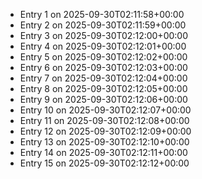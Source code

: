 - Entry 1 on 2025-09-30T02:11:58+00:00
- Entry 2 on 2025-09-30T02:11:59+00:00
- Entry 3 on 2025-09-30T02:12:00+00:00
- Entry 4 on 2025-09-30T02:12:01+00:00
- Entry 5 on 2025-09-30T02:12:02+00:00
- Entry 6 on 2025-09-30T02:12:03+00:00
- Entry 7 on 2025-09-30T02:12:04+00:00
- Entry 8 on 2025-09-30T02:12:05+00:00
- Entry 9 on 2025-09-30T02:12:06+00:00
- Entry 10 on 2025-09-30T02:12:07+00:00
- Entry 11 on 2025-09-30T02:12:08+00:00
- Entry 12 on 2025-09-30T02:12:09+00:00
- Entry 13 on 2025-09-30T02:12:10+00:00
- Entry 14 on 2025-09-30T02:12:11+00:00
- Entry 15 on 2025-09-30T02:12:12+00:00
